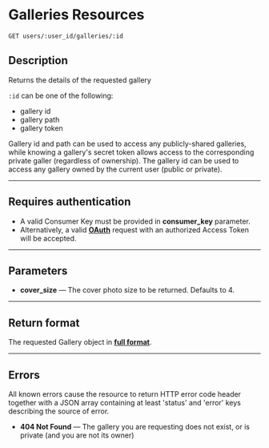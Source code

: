 # Galleries Resources

    GET users/:user_id/galleries/:id

## Description

Returns the details of the requested gallery

`:id` can be one of the following:

* gallery id
* gallery path
* gallery token

Gallery id and path can be used to access any publicly-shared galleries, while
knowing a gallery's secret token allows access to the corresponding private galler (regardless of ownership).
The gallery id can be used to access any gallery owned by the current user (public or private).

***

## Requires authentication
* A valid Consumer Key must be provided in **consumer_key** parameter.
* Alternatively, a valid **[OAuth][]** request with an authorized Access Token will be accepted.

***

## Parameters
- **cover_size** — The cover photo size to be returned.  Defaults to 4.

***

## Return format
The requested Gallery object in **[full format][]**.

***

## Errors
All known errors cause the resource to return HTTP error code header together with a JSON array containing at least 'status' and 'error' keys describing the source of error.

- **404 Not Found** — The gallery you are requesting does not exist, or is private (and you are not its owner)

[OAuth]: https://github.com/500px/api-documentation/tree/master/authentication
[full format]: https://github.com/500px/api-documentation/blob/master/basics/formats_and_terms.md#full-format-3
